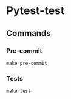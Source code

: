 # Pytest-test

## Commands

### Pre-commit
```shell
make pre-commit
```

### Tests
```shell
make test
```
